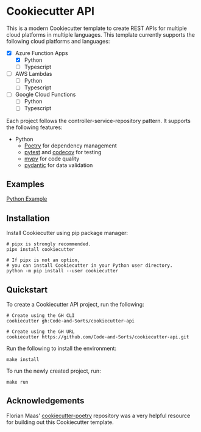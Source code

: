 # Cookiecutter API

This is a modern Cookiecutter template to create REST APIs for multiple cloud platforms in multiple languages. This template currently supports the following cloud platforms and languages:

- [x] Azure Function Apps
    - [x] Python
    - [ ] Typescript
- [ ] AWS Lambdas
    - [ ] Python
    - [ ] Typescript
- [ ] Google Cloud Functions
    - [ ] Python
    - [ ] Typescript

Each project follows the controller-service-repository pattern. It supports the following features:
- Python
    - [Poetry](https://python-poetry.org/) for dependency management
    - [pytest](https://docs.pytest.org/en/stable/) and [codecov](https://about.codecov.io/) for testing
    - [mypy](https://mypy.readthedocs.io/en/stable/) for code quality
    - [pydantic](https://docs.pydantic.dev/latest/) for data validation

## Examples

[Python Example](https://github.com/Code-and-Sorts/cookiecutter-api-python-example)

## Installation

Install Cookiecutter using pip package manager:

```console
# pipx is strongly recommended.
pipx install cookiecutter

# If pipx is not an option,
# you can install Cookiecutter in your Python user directory.
python -m pip install --user cookiecutter
```

## Quickstart

To create a Cookiecutter API project, run the following:

```console
# Create using the GH CLI
cookiecutter gh:Code-and-Sorts/cookiecutter-api

# Create using the GH URL
cookiecutter https://github.com/Code-and-Sorts/cookiecutter-api.git
```

Run the following to install the environment:

```console
make install
```

To run the newly created project, run:

```console
make run
```

## Acknowledgements

Florian Maas' [cookiecutter-poetry](https://github.com/fpgmaas/cookiecutter-poetry) repository was a very helpful resource for building out this Cookiecutter template. 
